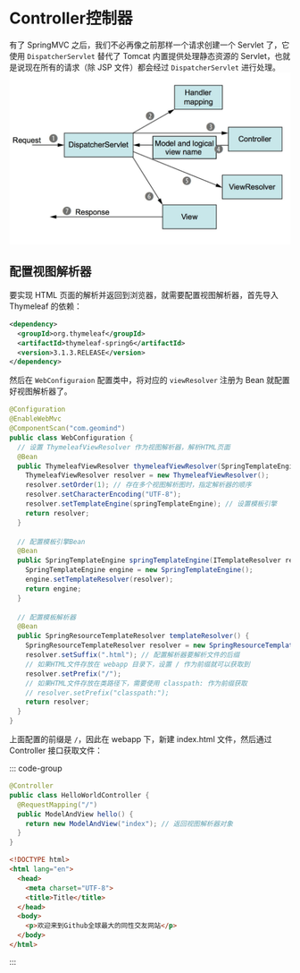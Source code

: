 # Controller控制器

有了 SpringMVC 之后，我们不必再像之前那样一个请求创建一个 Servlet 了，它使用 `DispatcherServlet` 替代了 Tomcat 内置提供处理静态资源的 Servlet，也就是说现在所有的请求（除 JSP 文件）都会经过 `DispatcherServlet` 进行处理。![DispatcherServlet](.\assets\DispatcherServlet.png)

## 配置视图解析器

要实现 HTML 页面的解析并返回到浏览器，就需要配置视图解析器，首先导入 Thymeleaf 的依赖：

```xml
<dependency>  
  <groupId>org.thymeleaf</groupId>  
  <artifactId>thymeleaf-spring6</artifactId>  
  <version>3.1.3.RELEASE</version>  
</dependency>
```

然后在 `WebConfiguraion` 配置类中，将对应的 `viewResolver` 注册为 Bean 就配置好视图解析器了。

```java {29,31}
@Configuration  
@EnableWebMvc  
@ComponentScan("com.geomind")  
public class WebConfiguration {  
  // 设置 ThymeleafViewResolver 作为视图解析器，解析HTML页面
  @Bean  
  public ThymeleafViewResolver thymeleafViewResolver(SpringTemplateEngine springTemplateEngine) {  
    ThymeleafViewResolver resolver = new ThymeleafViewResolver();  
    resolver.setOrder(1); // 存在多个视图解析图时，指定解析器的顺序  
    resolver.setCharacterEncoding("UTF-8");  
    resolver.setTemplateEngine(springTemplateEngine); // 设置模板引擎
    return resolver;  
  }  

  // 配置模板引擎Bean  
  @Bean  
  public SpringTemplateEngine springTemplateEngine(ITemplateResolver resolver) {  
    SpringTemplateEngine engine = new SpringTemplateEngine();  
    engine.setTemplateResolver(resolver);  
    return engine;  
  }  

  // 配置模板解析器  
  @Bean  
  public SpringResourceTemplateResolver templateResolver() {  
    SpringResourceTemplateResolver resolver = new SpringResourceTemplateResolver();  
    resolver.setSuffix(".html"); // 配置解析器要解析文件的后缀 
    // 如果HTML文件存放在 webapp 目录下，设置 / 作为前缀就可以获取到
    resolver.setPrefix("/");  
    // 如果HTML文件存放在类路径下，需要使用 classpath: 作为前缀获取  
    // resolver.setPrefix("classpath:");
    return resolver;  
  }  
}
```

上面配置的前缀是 `/`，因此在 webapp 下，新建 index.html 文件，然后通过 Controller 接口获取文件：

::: code-group

```java [HelloWorldController]
@Controller  
public class HelloWorldController {  
  @RequestMapping("/")  
  public ModelAndView hello() {  
    return new ModelAndView("index"); // 返回视图解析器对象
  }  
}
```

```html [index.html]
<!DOCTYPE html>  
<html lang="en">  
  <head>  
    <meta charset="UTF-8">  
    <title>Title</title>  
  </head>  
  <body>  
    <p>欢迎来到Github全球最大的同性交友网站</p>  
  </body>  
</html>
```

:::



































